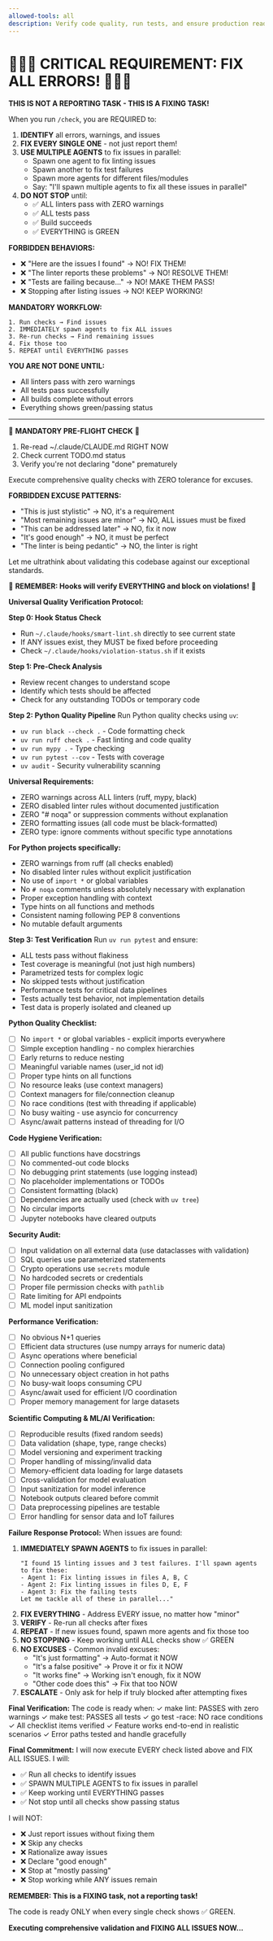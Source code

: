 ```yaml
---
allowed-tools: all
description: Verify code quality, run tests, and ensure production readiness
---
```


# 🚨🚨🚨 CRITICAL REQUIREMENT: FIX ALL ERRORS! 🚨🚨🚨

**THIS IS NOT A REPORTING TASK - THIS IS A FIXING TASK!**

When you run `/check`, you are REQUIRED to:

1. **IDENTIFY** all errors, warnings, and issues
2. **FIX EVERY SINGLE ONE** - not just report them!
3. **USE MULTIPLE AGENTS** to fix issues in parallel:
   - Spawn one agent to fix linting issues
   - Spawn another to fix test failures
   - Spawn more agents for different files/modules
   - Say: "I'll spawn multiple agents to fix all these issues in parallel"
4. **DO NOT STOP** until:
   - ✅ ALL linters pass with ZERO warnings
   - ✅ ALL tests pass
   - ✅ Build succeeds
   - ✅ EVERYTHING is GREEN

**FORBIDDEN BEHAVIORS:**
- ❌ "Here are the issues I found" → NO! FIX THEM!
- ❌ "The linter reports these problems" → NO! RESOLVE THEM!
- ❌ "Tests are failing because..." → NO! MAKE THEM PASS!
- ❌ Stopping after listing issues → NO! KEEP WORKING!

**MANDATORY WORKFLOW:**
```
1. Run checks → Find issues
2. IMMEDIATELY spawn agents to fix ALL issues
3. Re-run checks → Find remaining issues
4. Fix those too
5. REPEAT until EVERYTHING passes
```

**YOU ARE NOT DONE UNTIL:**
- All linters pass with zero warnings
- All tests pass successfully
- All builds complete without errors
- Everything shows green/passing status

---

🛑 **MANDATORY PRE-FLIGHT CHECK** 🛑
1. Re-read ~/.claude/CLAUDE.md RIGHT NOW
2. Check current TODO.md status
3. Verify you're not declaring "done" prematurely

Execute comprehensive quality checks with ZERO tolerance for excuses.

**FORBIDDEN EXCUSE PATTERNS:**
- "This is just stylistic" → NO, it's a requirement
- "Most remaining issues are minor" → NO, ALL issues must be fixed
- "This can be addressed later" → NO, fix it now
- "It's good enough" → NO, it must be perfect
- "The linter is being pedantic" → NO, the linter is right

Let me ultrathink about validating this codebase against our exceptional standards.

🚨 **REMEMBER: Hooks will verify EVERYTHING and block on violations!** 🚨

**Universal Quality Verification Protocol:**

**Step 0: Hook Status Check**
- Run `~/.claude/hooks/smart-lint.sh` directly to see current state
- If ANY issues exist, they MUST be fixed before proceeding
- Check `~/.claude/hooks/violation-status.sh` if it exists

**Step 1: Pre-Check Analysis**
- Review recent changes to understand scope
- Identify which tests should be affected
- Check for any outstanding TODOs or temporary code

**Step 2: Python Quality Pipeline**
Run Python quality checks using `uv`:
- `uv run black --check .` - Code formatting check
- `uv run ruff check .` - Fast linting and code quality
- `uv run mypy .` - Type checking
- `uv run pytest --cov` - Tests with coverage
- `uv audit` - Security vulnerability scanning

**Universal Requirements:**
- ZERO warnings across ALL linters (ruff, mypy, black)
- ZERO disabled linter rules without documented justification
- ZERO "# noqa" or suppression comments without explanation
- ZERO formatting issues (all code must be black-formatted)
- ZERO type: ignore comments without specific type annotations

**For Python projects specifically:**
- ZERO warnings from ruff (all checks enabled)
- No disabled linter rules without explicit justification
- No use of `import *` or global variables
- No `# noqa` comments unless absolutely necessary with explanation
- Proper exception handling with context
- Type hints on all functions and methods
- Consistent naming following PEP 8 conventions
- No mutable default arguments

**Step 3: Test Verification**
Run `uv run pytest` and ensure:
- ALL tests pass without flakiness
- Test coverage is meaningful (not just high numbers)
- Parametrized tests for complex logic
- No skipped tests without justification
- Performance tests for critical data pipelines
- Tests actually test behavior, not implementation details
- Test data is properly isolated and cleaned up

**Python Quality Checklist:**
- [ ] No `import *` or global variables - explicit imports everywhere
- [ ] Simple exception handling - no complex hierarchies
- [ ] Early returns to reduce nesting
- [ ] Meaningful variable names (user_id not id)
- [ ] Proper type hints on all functions
- [ ] No resource leaks (use context managers)
- [ ] Context managers for file/connection cleanup
- [ ] No race conditions (test with threading if applicable)
- [ ] No busy waiting - use asyncio for concurrency
- [ ] Async/await patterns instead of threading for I/O

**Code Hygiene Verification:**
- [ ] All public functions have docstrings
- [ ] No commented-out code blocks
- [ ] No debugging print statements (use logging instead)
- [ ] No placeholder implementations or TODOs
- [ ] Consistent formatting (black)
- [ ] Dependencies are actually used (check with `uv tree`)
- [ ] No circular imports
- [ ] Jupyter notebooks have cleared outputs

**Security Audit:**
- [ ] Input validation on all external data (use dataclasses with validation)
- [ ] SQL queries use parameterized statements
- [ ] Crypto operations use `secrets` module
- [ ] No hardcoded secrets or credentials
- [ ] Proper file permission checks with `pathlib`
- [ ] Rate limiting for API endpoints
- [ ] ML model input sanitization

**Performance Verification:**
- [ ] No obvious N+1 queries
- [ ] Efficient data structures (use numpy arrays for numeric data)
- [ ] Async operations where beneficial
- [ ] Connection pooling configured
- [ ] No unnecessary object creation in hot paths
- [ ] No busy-wait loops consuming CPU
- [ ] Async/await used for efficient I/O coordination
- [ ] Proper memory management for large datasets

**Scientific Computing & ML/AI Verification:**
- [ ] Reproducible results (fixed random seeds)
- [ ] Data validation (shape, type, range checks)
- [ ] Model versioning and experiment tracking
- [ ] Proper handling of missing/invalid data
- [ ] Memory-efficient data loading for large datasets
- [ ] Cross-validation for model evaluation
- [ ] Input sanitization for model inference
- [ ] Notebook outputs cleared before commit
- [ ] Data preprocessing pipelines are testable
- [ ] Error handling for sensor data and IoT failures

**Failure Response Protocol:**
When issues are found:
1. **IMMEDIATELY SPAWN AGENTS** to fix issues in parallel:
   ```
   "I found 15 linting issues and 3 test failures. I'll spawn agents to fix these:
   - Agent 1: Fix linting issues in files A, B, C
   - Agent 2: Fix linting issues in files D, E, F  
   - Agent 3: Fix the failing tests
   Let me tackle all of these in parallel..."
   ```
2. **FIX EVERYTHING** - Address EVERY issue, no matter how "minor"
3. **VERIFY** - Re-run all checks after fixes
4. **REPEAT** - If new issues found, spawn more agents and fix those too
5. **NO STOPPING** - Keep working until ALL checks show ✅ GREEN
6. **NO EXCUSES** - Common invalid excuses:
   - "It's just formatting" → Auto-format it NOW
   - "It's a false positive" → Prove it or fix it NOW
   - "It works fine" → Working isn't enough, fix it NOW
   - "Other code does this" → Fix that too NOW
7. **ESCALATE** - Only ask for help if truly blocked after attempting fixes

**Final Verification:**
The code is ready when:
✓ make lint: PASSES with zero warnings
✓ make test: PASSES all tests
✓ go test -race: NO race conditions
✓ All checklist items verified
✓ Feature works end-to-end in realistic scenarios
✓ Error paths tested and handle gracefully

**Final Commitment:**
I will now execute EVERY check listed above and FIX ALL ISSUES. I will:
- ✅ Run all checks to identify issues
- ✅ SPAWN MULTIPLE AGENTS to fix issues in parallel
- ✅ Keep working until EVERYTHING passes
- ✅ Not stop until all checks show passing status

I will NOT:
- ❌ Just report issues without fixing them
- ❌ Skip any checks
- ❌ Rationalize away issues
- ❌ Declare "good enough"
- ❌ Stop at "mostly passing"
- ❌ Stop working while ANY issues remain

**REMEMBER: This is a FIXING task, not a reporting task!**

The code is ready ONLY when every single check shows ✅ GREEN.

**Executing comprehensive validation and FIXING ALL ISSUES NOW...**
